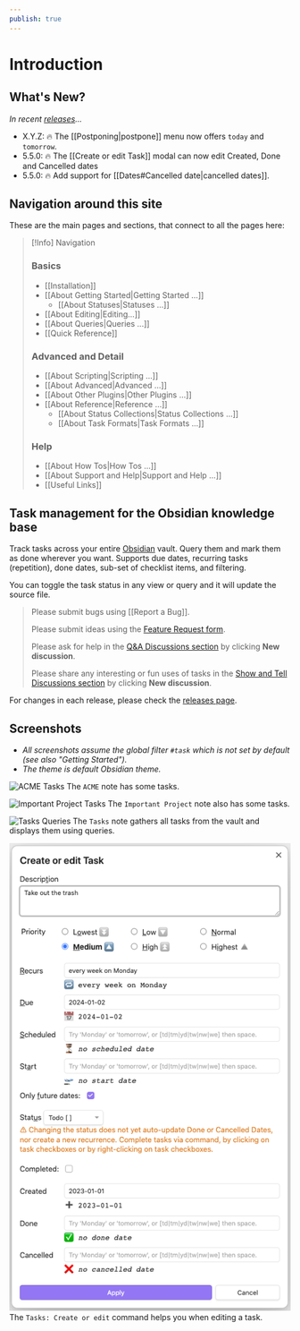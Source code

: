```yaml
---
publish: true
---
```


# Introduction

## What's New?

_In recent [releases](https://github.com/obsidian-tasks-group/obsidian-tasks/releases)..._

<!--
    Keep to around 2 to 4 lines, so that 'Navigation around this site' is visible.
    Move the older ones down to the top of the comment block below...
-->

- X.Y.Z: 🔥 The [[Postponing|postpone]] menu now offers `today` and `tomorrow`.
- 5.5.0: 🔥 The [[Create or edit Task]] modal can now edit Created, Done and Cancelled dates
- 5.5.0: 🔥 Add support for [[Dates#Cancelled date|cancelled dates]].

<!--
- 5.4.0: 🔥 Add [[Layout#Full Mode|'full mode']] to turn off `short mode`.
- 5.4.0: 🔥 Add any [[Grouping|'group by']] and [[Sorting|'sort by']] instructions to [[Explaining Queries|explain]] output.
- 5.4.0: 🔥 Recurrence now works well [[Recurring Tasks and Custom Statuses#When DONE is not followed by TODO or IN_PROGRESS|when DONE is not followed by TODO or IN_PROGRESS]].
- 5.3.0: 🔥 Add [[Postponing|postpone button]] to Tasks query results.
- 5.3.0: 🔥 Add [[Toggling and Editing Statuses#'Change task status' context menu|'change task status' menu]] to Reading mode and Tasks query results.
- 5.3.0: 🔥 Add documentation section about [[About Editing|editing tasks]].
- 5.3.0: 🔥 Add documentation page about [[toggling and editing statuses]].
- 5.2.0: 🔥 Most query instructions can now include [[About Queries#Capitals in Query Instructions - Case Insensitivity|capital letters]].
- 5.1.0: 🔥 Add 'Review and check your Statuses' facility: see [[Check your Statuses|check your statuses]].
- 5.1.0: 🔥 Enable [[Custom Filters|custom filters]] and [[Custom Grouping|custom grouping]] to use [[Query Properties|query properties]] directly - no placeholders required.
- 5.0.0: 🔥 Add [[Line Continuations|line continuations]].
  - **Warning**: This is a [[Line Continuations#Appendix Updating pre-5.0.0 searches with trailing backslashes|potentially breaking change]] if you search for backslash (`\`) characters.
- 5.0.0: 🔥 Document [[Comments#Inline comments|inline comments]]
- 5.0.0: 🔥 Document [[Recurring Tasks and Custom Statuses|recurring tasks and custom statuses]]
- 5.0.0: 🔥 Add new Help pages [[Known Limitations]] and [[Breaking Changes]].
- 4.9.0: 🔥 Add [[Task Properties|task properties]] `task.priorityNameGroupText` and `task.status.typeGroupText`, for example:
  - `group by function task.priorityNameGroupText + ': ' + task.status.typeGroupText`
- 4.9.0: 🔥 Add [[Task Properties#Values in TasksDate Properties|task date properties]] for categorising dates, for example:
  - `group by function task.due.category.groupText`
- 4.9.0: 🔥 Add [[Task Properties#Values in TasksDate Properties|task date properties]] for grouping dates by [time from now](https://momentjs.com/docs/#/displaying/fromnow/), for example:
  - `group by function task.due.fromNow.groupText`
- 4.8.0: 🔥 Add [[Query Properties#Values for Query File Properties|query file properties]] `query.file.pathWithoutExtension` and `query.file.filenameWithoutExtension`
- 4.8.0: 🔥 Add [[Task Properties#Values for File Properties|task file properties]] `task.file.pathWithoutExtension` and `task.file.filenameWithoutExtension`
- 4.7.0: 🔥 Use [[Query Properties]] and [[Placeholders]] to filter and group with the query's file path, root, folder and name.
- 4.6.0: 🔥 Add `on or before` and `on or after` to [[Filters#Date search options|date search options]]
- 4.6.0: 🔥 Add `in or before` and `in or after` to [[Filters#Date range options|date range search options]]
- 4.5.0: 🔥 Support task in list items starting with [[Getting Started#Finding tasks in your vault|`+` signs]]
- 4.4.0: 🔥 Support [[Expressions#More complex expressions|variables, if statements, and functions]] in custom filters and groups
- 4.3.0: 🔥 Bug fixes, usability improvements and `explain` support for [[Regular Expressions|regular expression]] searches
- 4.2.0: 🔥 Add [[Custom Filters|custom filtering]]
- 4.1.0: 🔥 Add [[Layout|hide and show tags]]
- 4.0.0: 🔥 Add [[Custom Grouping|custom grouping]], using [[Task Properties|task properties]] to create [[expressions|expressions]] - the start of a whole new [[About Scripting|scripting]] world in Tasks!
- 3.9.0: 🔥 Add [[Priority#Priorities and Order|lowest and highest]] priorities
- 3.8.0: 🔥 Add [[Limiting#Limit number of tasks in each group|limiting tasks per group]]
- 3.8.0: 🔥 Add option to control the [[Recurring Tasks#Order of the new task|order of new recurring tasks]]
- 3.7.0: 🔥 Add [[Grouping#Reversing groups|reverse sorting of groups]]
- 3.6.0: 🔥 Add [[Grouping#Urgency|group by urgency]]
- 3.6.0: 🔥 Add [[Sorting#Recurrence|sort by recurring]]
- 3.5.0: 🔥 New [[Global Query]] facility.
- 3.4.0: 🔥 Clicking on a [[Backlinks|Backlink]] jumps to the exact task line.
- 3.4.0: Tasks now requires at least Obsidian 1.1.1.
- 3.3.0: 🔥 Multiple [[About Task Formats|Task Format]] support - starting with [[Dataview Format]].
-->

## Navigation around this site

These are the main pages and sections, that connect to all the pages here:

> [!Info] Navigation
> ### Basics
>
> - [[Installation]]
> - [[About Getting Started|Getting Started ...]]
>   - [[About Statuses|Statuses ...]]
> - [[About Editing|Editing...]]
> - [[About Queries|Queries ...]]
> - [[Quick Reference]]
>
> ### Advanced and Detail
>
> - [[About Scripting|Scripting ...]]
> - [[About Advanced|Advanced ...]]
> - [[About Other Plugins|Other Plugins ...]]
> - [[About Reference|Reference ...]]
>   - [[About Status Collections|Status Collections ...]]
>   - [[About Task Formats|Task Formats ...]]
>
> ### Help
>
> - [[About How Tos|How Tos ...]]
> - [[About Support and Help|Support and Help ...]]
> - [[Useful Links]]

## Task management for the Obsidian knowledge base

Track tasks across your entire [Obsidian](https://obsidian.md/) vault.
Query them and mark them as done wherever you want.
Supports due dates, recurring tasks (repetition), done dates, sub-set of checklist items, and filtering.

You can toggle the task status in any view or query and it will update the source file.

> Please submit bugs using [[Report a Bug]].
>
> Please submit ideas using the [Feature Request form](https://github.com/obsidian-tasks-group/obsidian-tasks/issues/new?assignees=&labels=type%3A+enhancement&template=feature-request.yaml).
>
> Please ask for help in the [Q&A Discussions section](https://github.com/obsidian-tasks-group/obsidian-tasks/discussions/categories/q-a) by clicking **New discussion**.
>
> Please share any interesting or fun uses of tasks in the [Show and Tell Discussions section](https://github.com/obsidian-tasks-group/obsidian-tasks/discussions/categories/show-and-tell) by clicking **New discussion**.

For changes in each release, please check the [releases page](https://github.com/obsidian-tasks-group/obsidian-tasks/releases).

## Screenshots

- *All screenshots assume the global filter `#task` which is not set by default (see also "Getting Started").*
- *The theme is default Obsidian theme.*

![ACME Tasks](images/acme.png)
The `ACME` note has some tasks.

![Important Project Tasks](images/important_project.png)
The `Important Project` note also has some tasks.

![Tasks Queries](images/tasks_queries.png)
The `Tasks` note gathers all tasks from the vault and displays them using queries.

![Create or Edit Modal](images/modal.png)
The `Tasks: Create or edit` command helps you when editing a task.
